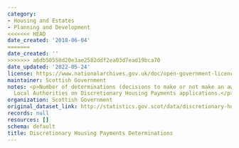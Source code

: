 ```yaml
---
category:
- Housing and Estates
- Planning and Development
<<<<<<< HEAD
date_created: '2018-06-04'
=======
date_created: ''
>>>>>>> a6db50550d20e3ae2582ddf2ea03d7ead19bca70
date_updated: '2022-05-24'
license: https://www.nationalarchives.gov.uk/doc/open-government-licence/version/3/
maintainer: Scottish Government
notes: <p>Number of determinations (decisions to make or not make an award) made by
  Local Authorities on Discretionary Housing Payments applications.</p>
organization: Scottish Government
original_dataset_link: http://statistics.gov.scot/data/discretionary-housing-payments-determinations
records: null
resources: []
schema: default
title: Discretionary Housing Payments Determinations
---
```

